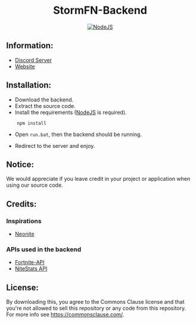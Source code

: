 <h1 align='center'>StormFN-Backend</h1>

<p align='center'>
    <a href='https://nodejs.org/en/download/' align='center'>
        <img alt='NodeJS' src='https://cdn.discordapp.com/icons/803693818473218149/05e07c9e92c8ecbb159c25202c4a3a26.webp?size=256'>
    </a>
</p>

## Information:
- [Discord Server](https://discord.gg/stormfn)
- [Website](https://storm-fn.dev/)

## Installation:


- Download the backend.
- Extract the source code.
- Install the requirements ([NodeJS](https://nodejs.org/en/download/) is required).
```
    npm install
```
- Open ``run.bat``, then the backend should be running.

- Redirect to the server and enjoy.

## Notice:
We would appreciate if you leave credit in your project or application when using our source code.

## Credits:

### Inspirations
- [Neonite](https://github.com/NeoniteDev)


### APIs used in the backend
- [Fortnite-API](https://fortnite-api.com/)
- [NiteStats API](https://nitestats.com/)

## License:
By downloading this, you agree to the Commons Clause license and that you're not allowed to sell this repository or any code from this repository. For more info see https://commonsclause.com/.
